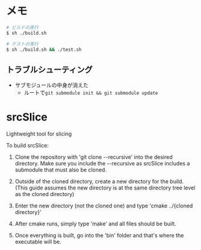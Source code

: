 # メモ

```bash
# ビルドの実行
$ sh ./build.sh

# テストの実行
$ sh ./build.sh && ./test.sh
```

## トラブルシューティング

* サブモジュールの中身が消えた
    * ルートで`git submodule init && git submodule update`

# srcSlice
Lightweight tool for slicing

To build srcSlice:

1. Clone the repository with 'git clone --recursive' into the desired directory. Make sure you include the --recursive as srcSlice includes a submodule that must also be cloned.

2. Outside of the cloned directory, create a new directory for the build.  (This guide assumes the new directory is at the same directory tree level as the cloned directory)

3. Enter the new directory (not the cloned one) and type 'cmake ../{cloned directory}'

4. After cmake runs, simply type 'make' and all files should be built.  

5. Once everything is built, go into the 'bin' folder and that's where the executable will be.
